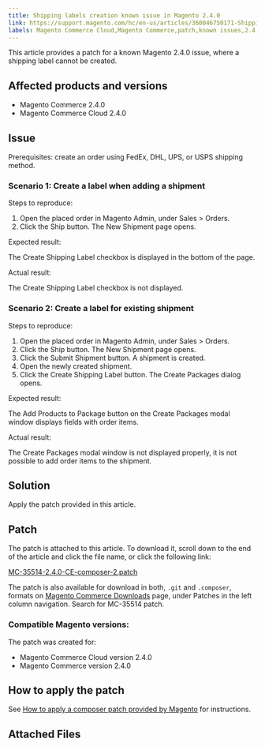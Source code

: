 ```yaml
---
title: Shipping labels creation known issue in Magento 2.4.0
link: https://support.magento.com/hc/en-us/articles/360046750171-Shipping-labels-creation-known-issue-in-Magento-2-4-0
labels: Magento Commerce Cloud,Magento Commerce,patch,known issues,2.4.0,shipping label
---
```


This article provides a patch for a known Magento 2.4.0 issue, where a shipping label cannot be created.

## Affected products and versions

* Magento Commerce 2.4.0
* Magento Commerce Cloud 2.4.0

## Issue

Prerequisites: create an order using FedEx, DHL, UPS, or USPS shipping method.

### Scenario 1: Create a label when adding a shipment

Steps to reproduce:

1. Open the placed order in Magento Admin, under Sales > Orders.
1. Click the Ship button. The New Shipment page opens. 

Expected result:

The Create Shipping Label checkbox is displayed in the bottom of the page. 

Actual result:

The Create Shipping Label checkbox is not displayed.

### Scenario 2: Create a label for existing shipment

Steps to reproduce:

1. Open the placed order in Magento Admin, under Sales > Orders.
1. Click the Ship button. The New Shipment page opens. 
1. Click the Submit Shipment button. A shipment is created.
1. Open the newly created shipment.
1. Click the Create Shipping Label button. The Create Packages dialog opens.

Expected result:

The Add Products to Package button on the Create Packages modal window displays fields with order items.

Actual result:

The Create Packages modal window is not displayed properly, it is not possible to add order items to the shipment.

## Solution

Apply the patch provided in this article.

## Patch

The patch is attached to this article. To download it, scroll down to the end of the article and click the file name, or click the following link:

[MC-35514-2.4.0-CE-composer-2.patch](https://support.magento.com/hc/en-us/article_attachments/360063419631/MC-35514-2.4.0-CE-composer-2.patch)

The patch is also available for download in both, `` .git `` and `` .composer ``, formats on [Magento Commerce Downloads](https://magento.com/tech-resources/download) page, under Patches in the left column navigation. Search for MC-35514 patch. 

### Compatible Magento versions:

The patch was created for:

* Magento Commerce Cloud version 2.4.0
* Magento Commerce version 2.4.0

## How to apply the patch

See [How to apply a composer patch provided by Magento](https://support.magento.com/hc/en-us/articles/360028367731) for instructions.

## Attached Files